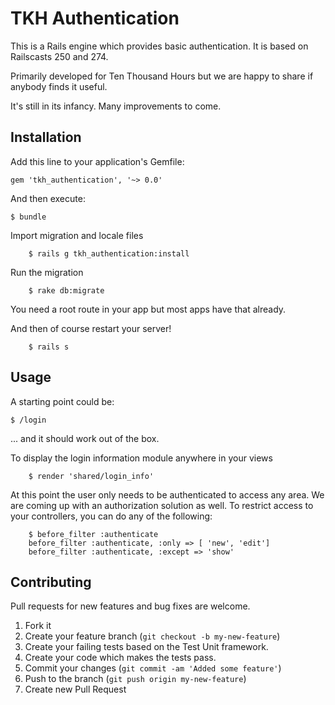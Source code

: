 # TKH Authentication

This is a Rails engine which provides basic authentication. It is based on Railscasts 250 and 274.

Primarily developed for Ten Thousand Hours but we are happy to share if anybody finds it useful.

It's still in its infancy. Many improvements to come.

## Installation

Add this line to your application's Gemfile:

    gem 'tkh_authentication', '~> 0.0'

And then execute:

    $ bundle

Import migration and locale files

		$ rails g tkh_authentication:install
		
Run the migration

		$ rake db:migrate
		
You need a root route in your app but most apps have that already.

And then of course restart your server!

		$ rails s


## Usage


A starting point could be:

    $ /login

... and it should work out of the box.

To display the login information module anywhere in your views

		$ render 'shared/login_info'
		
At this point the user only needs to be authenticated to access any area. We are coming up with an authorization solution as well. To restrict access to your controllers, you can do any of the following:

		$ before_filter :authenticate
		before_filter :authenticate, :only => [ 'new', 'edit']
		before_filter :authenticate, :except => 'show'


## Contributing

Pull requests for new features and bug fixes are welcome.

1. Fork it
2. Create your feature branch (`git checkout -b my-new-feature`)
3. Create your failing tests based on the Test Unit framework.
4. Create your code which makes the tests pass.
5. Commit your changes (`git commit -am 'Added some feature'`)
6. Push to the branch (`git push origin my-new-feature`)
7. Create new Pull Request
